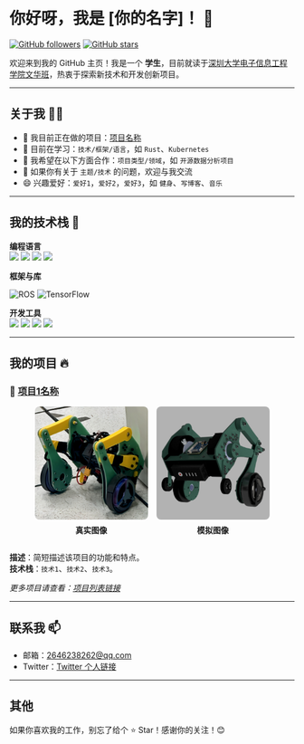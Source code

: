 # 你好呀，我是 [你的名字]！ 👋

[![GitHub followers](https://img.shields.io/github/followers/hwwx?label=Followers&style=social)](https://github.com/yourusername)
[![GitHub stars](https://img.shields.io/github/stars/hwwx?affiliations=OWNER%2CCOLLABORATOR&style=social)](https://github.com/yourusername)

欢迎来到我的 GitHub 主页！我是一个 **学生**，目前就读于[深圳大学电子信息工程学院文华班](https://ceie.szu.edu.cn/index.htm)，热衷于探索新技术和开发创新项目。

---

## 关于我 🙋‍♂️

- 🔭 我目前正在做的项目：[项目名称](项目链接)
- 🌱 目前在学习：`技术/框架/语言`，如 `Rust`、`Kubernetes`
- 👯 我希望在以下方面合作：`项目类型/领域`，如 `开源数据分析项目`
- 💬 如果你有关于 `主题/技术` 的问题，欢迎与我交流
- 😄 兴趣爱好：`爱好1`，`爱好2`，`爱好3`，如 `健身`、`写博客`、`音乐`

---

## 我的技术栈 🚀

**编程语言**  
<img src="https://img.shields.io/badge/Python-3776AB?style=flat-square&logo=python&logoColor=white" height="30">
<img src="https://img.shields.io/badge/C-A8B9CC?style=flat-square&logo=c&logoColor=white" height="30">
<img src="https://img.shields.io/badge/MATLAB-0076A8?style=flat-square&logo=Mathworks&logoColor=white" height="30">
<img src="https://img.shields.io/badge/C%2B%2B-00599C?style=flat-square&logo=c%2B%2B&logoColor=white" height="30">


**框架与库** 

![ROS](https://img.shields.io/badge/ROS-22314E?style=for-the-badge&logo=ros&logoColor=white) 
![TensorFlow](https://img.shields.io/badge/TensorFlow-FF6F00?style=for-the-badge&logo=tensorflow&logoColor=white)

**开发工具**  
<img src="https://img.shields.io/badge/Git-F05032?style=flat-square&logo=git&logoColor=white" height="30">
<img src="https://img.shields.io/badge/VS%20Code-007ACC?style=flat-square&logo=visual-studio-code&logoColor=white" height="30">
<img src="https://img.shields.io/badge/Fusion%20360-FF6719?style=flat-square&logo=autodesk&logoColor=white" height="30">
<img src="https://img.shields.io/badge/Keil-1C6CAB?style=flat-square&logo=arm&logoColor=white" height="30">


---


## 我的项目 🔥

### 🌟 [项目1名称](项目链接)

<div style="display: flex; justify-content: center; align-items: center;">
    <div style="margin-right: 15px; text-align: center;">
        <img src="images/leg_real_LE_auto_x4.jpg" alt="真实图像" width="200" style="border-radius: 8px;">
        <p style="margin-top: 5px; font-weight: bold;">真实图像</p>
    </div>
    <div style="text-align: center;">
        <img src="images/leg_sim.png" alt="模拟图像" width="200" style="border-radius: 8px;">
        <p style="margin-top: 5px; font-weight: bold;">模拟图像</p>
    </div>
</div>



**描述**：简短描述该项目的功能和特点。  
**技术栈**：`技术1`、`技术2`、`技术3`。



*更多项目请查看：[项目列表链接](https://github.com/yourusername?tab=repositories)*

---

## 联系我 📫
- 邮箱：2646238262@qq.com
- Twitter：[Twitter 个人链接](https://twitter.com/yourusername)

---

## 其他

如果你喜欢我的工作，别忘了给个 ⭐ Star！感谢你的关注！😊
